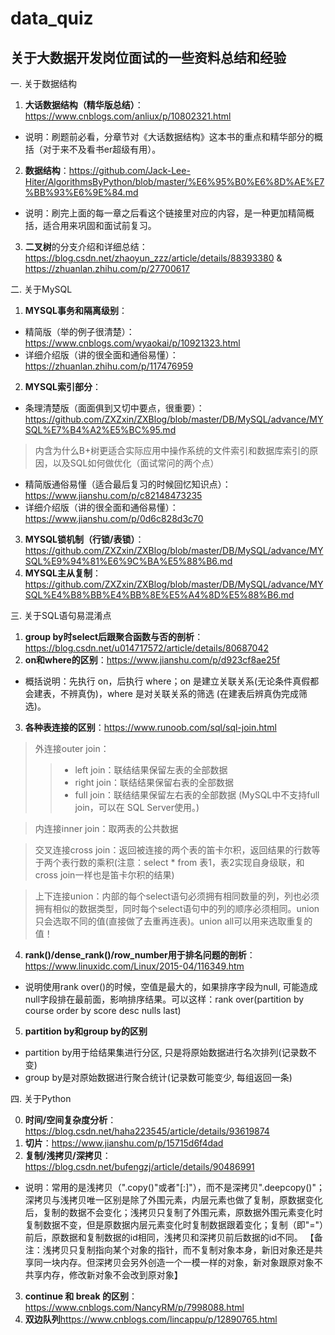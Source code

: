 # data_quiz
## 关于大数据开发岗位面试的一些资料总结和经验

一. 关于数据结构
1. **大话数据结构（精华版总结）**：https://www.cnblogs.com/anliux/p/10802321.html
* 说明：刷题前必看，分章节对《大话数据结构》这本书的重点和精华部分的概括（对于来不及看书er超级有用）。
2. **数据结构**：https://github.com/Jack-Lee-Hiter/AlgorithmsByPython/blob/master/%E6%95%B0%E6%8D%AE%E7%BB%93%E6%9E%84.md
* 说明：刷完上面的每一章之后看这个链接里对应的内容，是一种更加精简概括，适合用来巩固和面试前复习。
3. **二叉树**的分支介绍和详细总结：https://blog.csdn.net/zhaoyun_zzz/article/details/88393380  &  https://zhuanlan.zhihu.com/p/27700617



二. 关于MySQL
1. **MYSQL事务和隔离级别**：
* 精简版（举的例子很清楚）：https://www.cnblogs.com/wyaokai/p/10921323.html
* 详细介绍版（讲的很全面和通俗易懂）：https://zhuanlan.zhihu.com/p/117476959
2. **MYSQL索引部分**：
* 条理清楚版（面面俱到又切中要点，很重要）：https://github.com/ZXZxin/ZXBlog/blob/master/DB/MySQL/advance/MYSQL%E7%B4%A2%E5%BC%95.md
>内含为什么B+树更适合实际应用中操作系统的文件索引和数据库索引的原因，以及SQL如何做优化（面试常问的两个点）
* 精简版通俗易懂（适合最后复习的时候回忆知识点）：https://www.jianshu.com/p/c82148473235
* 详细介绍版（讲的很全面和通俗易懂）：https://www.jianshu.com/p/0d6c828d3c70
3. **MYSQL锁机制（行锁/表锁）**：https://github.com/ZXZxin/ZXBlog/blob/master/DB/MySQL/advance/MYSQL%E9%94%81%E6%9C%BA%E5%88%B6.md
4. **MYSQL主从复制**：https://github.com/ZXZxin/ZXBlog/blob/master/DB/MySQL/advance/MYSQL%E4%B8%BB%E4%BB%8E%E5%A4%8D%E5%88%B6.md


三. 关于SQL语句易混淆点
1. **group by时select后跟聚合函数与否的剖析**：https://blog.csdn.net/u014717572/article/details/80687042
2. **on和where的区别**：https://www.jianshu.com/p/d923cf8ae25f
* 概括说明：先执行 on，后执行 where；on 是建立关联关系(无论条件真假都会建表，不辨真伪)，where 是对关联关系的筛选 (在建表后辨真伪完成筛选)。
3. **各种表连接的区别**：https://www.runoob.com/sql/sql-join.html
>外连接outer join：
>>* left join：联结结果保留左表的全部数据
>>* right join：联结结果保留右表的全部数据
>>* full join：联结结果保留左右表的全部数据 (MySQL中不支持full join，可以在 SQL Server使用。)

>内连接inner join：取两表的公共数据 

>交叉连接cross join：返回被连接的两个表的笛卡尔积，返回结果的行数等于两个表行数的乘积(注意：select * from 表1，表2实现自身级联，和cross join一样也是笛卡尔积的结果) 

>上下连接union：内部的每个select语句必须拥有相同数量的列，列也必须拥有相似的数据类型，同时每个select语句中的列的顺序必须相同。union只会选取不同的值(直接做了去重再连表)。union all可以用来选取重复的值！ 
4. **rank()/dense_rank()/row_number用于排名问题的剖析**：https://www.linuxidc.com/Linux/2015-04/116349.htm
* 说明使用rank over()的时候，空值是最大的，如果排序字段为null, 可能造成null字段排在最前面，影响排序结果。可以这样：rank over(partition by course order by score desc nulls last)
5. **partition by和group by的区别**
* partition by用于给结果集进行分区, 只是将原始数据进行名次排列(记录数不变)
* group by是对原始数据进行聚合统计(记录数可能变少, 每组返回一条)


四. 关于Python

0. **时间/空间复杂度分析**：https://blog.csdn.net/haha223545/article/details/93619874
1. **切片**：https://www.jianshu.com/p/15715d6f4dad
2. **复制/浅拷贝/深拷贝**：https://blog.csdn.net/bufengzj/article/details/90486991
* 说明：常用的是浅拷贝（".copy()"或者"[:]"），而不是深拷贝".deepcopy()"；深拷贝与浅拷贝唯一区别是除了外围元素，内层元素也做了复制，原数据变化后，复制的数据不会变化；浅拷贝只复制了外围元素，原数据外围元素变化时复制数据不变，但是原数据内层元素变化时复制数据跟着变化；复制（即"="）前后，原数据和复制数据的id相同，浅拷贝和深拷贝前后数据的id不同。
【备注：浅拷贝只复制指向某个对象的指针，而不复制对象本身，新旧对象还是共享同一块内存。但深拷贝会另外创造一个一模一样的对象，新对象跟原对象不共享内存，修改新对象不会改到原对象】
3. **continue 和 break 的区别**：https://www.cnblogs.com/NancyRM/p/7998088.html
4. **双边队列**https://www.cnblogs.com/lincappu/p/12890765.html



